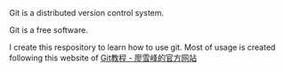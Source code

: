 Git is a distributed  version control system.

Git is a free software.

I create this respository to learn how to use git. Most of usage is created following this website of [Git教程 - 廖雪峰的官方网站](https://www.liaoxuefeng.com/wiki/0013739516305929606dd18361248578c67b8067c8c017b000)